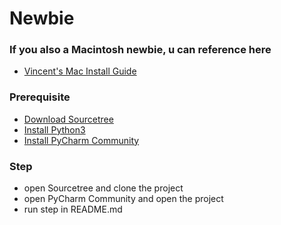# Newbie

### If you also a Macintosh newbie, u can reference here
* [Vincent's Mac Install Guide](https://gist.github.com/Jian-Min-Huang/508ca3f954e13ceeaa7219de6b14c811)

### Prerequisite
* [Download Sourcetree](https://www.sourcetreeapp.com/)
* [Install Python3](https://www.python.org/downloads/)
* [Install PyCharm Community](https://www.jetbrains.com/pycharm/download/)

### Step
* open Sourcetree and clone the project
* open PyCharm Community and open the project
* run step in README.md
